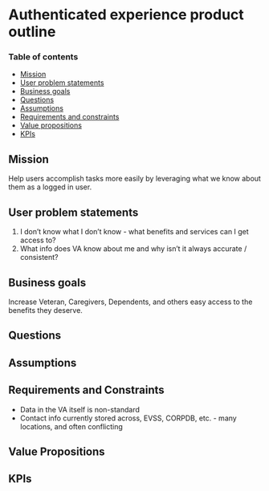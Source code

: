 # Authenticated experience product outline 

### Table of contents
- [Mission](#mission)
- [User problem statements](#user-problem-statements) 
- [Business goals](#business-goals) 
- [Questions](#questions) 
- [Assumptions](#assumptions) 
- [Requirements and constraints](#requirements-and-constraints)  
- [Value propositions](#value-propositions) 
- [KPIs](#kpis) 

## Mission 

Help users accomplish tasks more easily by leveraging what we know about them as a logged in user.

## User problem statements 

1. I don’t know what I don’t know - what benefits and services can I get access to? 
2. What info does VA know about me and why isn’t it always accurate / consistent? 

## Business goals 

Increase Veteran, Caregivers, Dependents, and others easy access to the benefits they deserve. 

## Questions 

## Assumptions 

## Requirements and Constraints 

- Data in the VA itself is non-standard 
- Contact info currently stored across, EVSS, CORPDB, etc. - many locations, and often conflicting 

## Value Propositions  

## KPIs 
